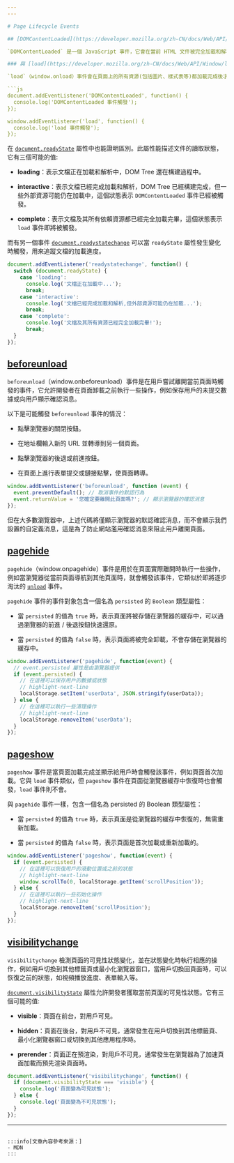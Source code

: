 ```yaml
---
---

# Page Lifecycle Events

## [DOMContentLoaded](https://developer.mozilla.org/zh-CN/docs/Web/API/Document/DOMContentLoaded_event)

`DOMContentLoaded` 是一個 JavaScript 事件，它會在當前 HTML 文件被完全加載和解析後觸發，而無需等待外部資源(如圖片、樣式表等)的加載完成。這意味著當 `DOMContentLoaded` 事件被觸發時，整個 HTML 文檔的 DOM Tree 已經構建完成，可以安全地進行 DOM 操作。

### 與 [load](https://developer.mozilla.org/zh-CN/docs/Web/API/Window/load_event) 事件的區別

`load`（window.onload）事件會在頁面上的所有資源(包括圖片、樣式表等)都加載完成後才觸發，因此，`DOMContentLoaded` 事件通常比 `load` 事件更早觸發。

```js
document.addEventListener('DOMContentLoaded', function() {
  console.log('DOMContentLoaded 事件觸發');
});

window.addEventListener('load', function() {
  console.log('load 事件觸發');
});
```


在 [`document.readyState`](https://developer.mozilla.org/zh-TW/docs/Web/API/Document/readyState) 屬性中也能證明區別。此屬性能描述文件的讀取狀態，它有三個可能的值:

- **loading**：表示文檔正在加載和解析中，DOM Tree 還在構建過程中。

- **interactive**：表示文檔已經完成加載和解析，DOM Tree 已經構建完成，但一些外部資源可能仍在加載中，這個狀態表示 `DOMContentLoaded` 事件已經被觸發。

- **complete**：表示文檔及其所有依賴資源都已經完全加載完畢，這個狀態表示 `load` 事件即將被觸發。

而有另一個事件 [`document.readystatechange`](https://developer.mozilla.org/zh-CN/docs/Web/API/Document/readystatechange_event) 可以當 `readyState` 屬性發生變化時觸發，用來追蹤文檔的加載進度。

```js
document.addEventListener('readystatechange', function() {
  switch (document.readyState) {
    case 'loading':
      console.log('文檔正在加載中...');
      break;
    case 'interactive':
      console.log('文檔已經完成加載和解析,但外部資源可能仍在加載...');
      break;
    case 'complete':
      console.log('文檔及其所有資源已經完全加載完畢!');
      break;
  }
});
```

## [beforeunload](https://developer.mozilla.org/zh-CN/docs/Web/API/Window/beforeunload_event)

`beforeunload`（window.onbeforeunload）事件是在用戶嘗試離開當前頁面時觸發的事件，它允許開發者在頁面卸載之前執行一些操作，例如保存用戶的未提交數據或向用戶顯示確認消息。

以下是可能觸發 `beforeunload` 事件的情況：

- 點擊瀏覽器的關閉按鈕。

- 在地址欄輸入新的 URL 並轉導到另一個頁面。

- 點擊瀏覽器的後退或前進按鈕。

- 在頁面上進行表單提交或鏈接點擊，使頁面轉導。

```js title="示例"
window.addEventListener('beforeunload', function (event) {
  event.preventDefault(); // 取消事件的默認行為
  event.returnValue = '您確定要離開此頁面嗎?'; // 顯示瀏覽器的確認消息
});
```

但在大多數瀏覽器中，上述代碼將僅顯示瀏覽器的默認確認消息，而不會顯示我們設置的自定義消息，這是為了防止網站濫用確認消息來阻止用戶離開頁面。

## [pagehide](https://developer.mozilla.org/zh-CN/docs/Web/API/Window/pagehide_event)

`pagehide`（window.onpagehide）事件是用於在頁面實際離開時執行一些操作，例如當瀏覽器從當前頁面導航到其他頁面時，就會觸發該事件，它類似於即將逐步淘汰的 [`unload`](https://developer.mozilla.org/zh-CN/docs/Web/API/Window/unload_event) 事件。

`pagehide` 事件的事件對象包含一個名為 `persisted` 的 `Boolean` 類型屬性：

- 當 `persisted` 的值為 `true` 時，表示頁面將被存儲在瀏覽器的緩存中，可以通過瀏覽器的前進 / 後退按鈕快速還原。

- 當 `persisted` 的值為 `false` 時，表示頁面將被完全卸載，不會存儲在瀏覽器的緩存中。

```js
window.addEventListener('pagehide', function(event) {
  // event.persisted 屬性是由瀏覽器提供
  if (event.persisted) {
    // 在這裡可以保存用戶的數據或狀態
    // highlight-next-line
    localStorage.setItem('userData', JSON.stringify(userData));
  } else {
    // 在這裡可以執行一些清理操作
    // highlight-next-line
    localStorage.removeItem('userData');
  }
});
```

## [pageshow](https://developer.mozilla.org/zh-CN/docs/Web/API/Window/pageshow_event)

`pageshow` 事件是當頁面加載完成並顯示給用戶時會觸發該事件，例如頁面首次加載。它與 `load` 事件類似，但 `pageshow` 事件在頁面從瀏覽器緩存中恢復時也會觸發，`load` 事件則不會。

與 `pagehide` 事件一樣，包含一個名為 persisted 的 Boolean 類型屬性：

- 當 `persisted` 的值為 `true` 時，表示頁面是從瀏覽器的緩存中恢復的，無需重新加載。

- 當 `persisted` 的值為 `false` 時，表示頁面是首次加載或重新加載的。

```js
window.addEventListener('pageshow', function(event) {
  if (event.persisted) {
    // 在這裡可以恢復用戶的滾動位置或之前的狀態
    // highlight-next-line
    window.scrollTo(0, localStorage.getItem('scrollPosition'));
  } else {
    // 在這裡可以執行一些初始化操作
    // highlight-next-line
    localStorage.removeItem('scrollPosition');
  }
});
```

## [visibilitychange](https://developer.mozilla.org/zh-CN/docs/Web/API/Document/visibilitychange_event)

`visibilitychange` 檢測頁面的可見性狀態變化，並在狀態變化時執行相應的操作，例如用戶切換到其他標籤頁或最小化瀏覽器窗口，當用戶切換回頁面時，可以恢復之前的狀態，如視頻播放進度、表單輸入等。

[`document.visibilityState`](https://developer.mozilla.org/zh-CN/docs/Web/API/Document/visibilityState) 屬性允許開發者獲取當前頁面的可見性狀態。它有三個可能的值:

- **visible**：頁面在前台，對用戶可見。

- **hidden**：頁面在後台，對用戶不可見，通常發生在用戶切換到其他標籤頁、最小化瀏覽器窗口或切換到其他應用程序時。

- **prerender**：頁面正在預渲染，對用戶不可見，通常發生在瀏覽器為了加速頁面加載而預先渲染頁面時。

``` js
document.addEventListener('visibilitychange', function() {
  if (document.visibilityState === 'visible') {
    console.log('頁面變為可見狀態');
  } else {
    console.log('頁面變為不可見狀態');
  }
});
```

---
```

:::info[文章內容參考來源：]
- MDN
:::